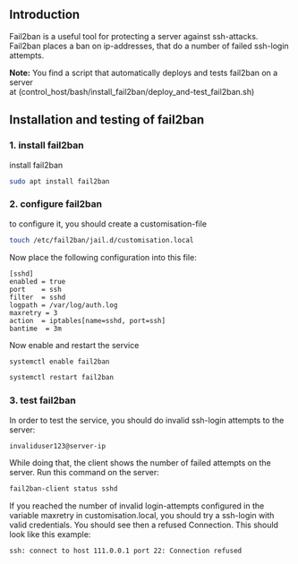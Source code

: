 ## Introduction

Fail2ban is a useful tool for protecting a server against ssh-attacks. Fail2ban places a ban on ip-addresses, that
do a number of failed ssh-login attempts.

**Note:** You find a script that automatically deploys and tests fail2ban on a server  
at (control_host/bash/install_fail2ban/deploy_and-test_fail2ban.sh)

## Installation and testing of fail2ban

### 1. install fail2ban

install fail2ban

```bash
sudo apt install fail2ban
```

### 2. configure fail2ban

to configure it, you should create a customisation-file

```bash
touch /etc/fail2ban/jail.d/customisation.local
```

Now place the following configuration into this file:

```plaintext
[sshd]
enabled = true
port    = ssh
filter  = sshd
logpath = /var/log/auth.log
maxretry = 3
action  = iptables[name=sshd, port=ssh]
bantime  = 3m
```

Now enable and restart the service

```bash
systemctl enable fail2ban

systemctl restart fail2ban
```

### 3. test fail2ban

In order to test the service, you should do invalid ssh-login attempts to the server:

```bash
invaliduser123@server-ip
```

While doing that, the client shows the number of failed attempts on the server.
Run this command on the server:

```bash
fail2ban-client status sshd
```

If you reached the number of invalid login-attempts configured in the variable maxretry in customisation.local, you should try a
ssh-login with valid credentials. You should see then a refused Connection. This should look like this example:


```bash
ssh: connect to host 111.0.0.1 port 22: Connection refused
```




